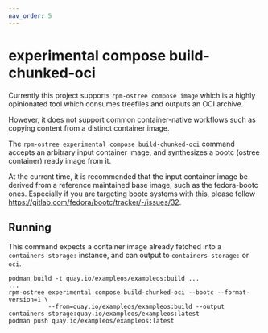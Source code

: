 ```yaml
---
nav_order: 5
---
```


# experimental compose build-chunked-oci

Currently this project supports `rpm-ostree compose image` which is a highly
opinionated tool which consumes treefiles and outputs an OCI archive.

However, it does not support common container-native workflows such
as copying content from a distinct container image.

The `rpm-ostree experimental compose build-chunked-oci` command
accepts an arbitrary input container image, and synthesizes a
bootc (ostree container) ready image from it.

At the current time, it is recommended that the input
container image be derived from a reference maintained base image,
such as the fedora-bootc ones. Especially if you are
targeting bootc systems with this, please follow
<https://gitlab.com/fedora/bootc/tracker/-/issues/32>.

## Running

This command expects a container image already fetched into a `containers-storage:`
instance, and can output to `containers-storage:` or `oci`. 

```
podman build -t quay.io/exampleos/exampleos:build ...
...
rpm-ostree experimental compose build-chunked-oci --bootc --format-version=1 \
           --from=quay.io/exampleos/exampleos:build --output containers-storage:quay.io/exampleos/exampleos:latest
podman push quay.io/exampleos/exampleos:latest
```
